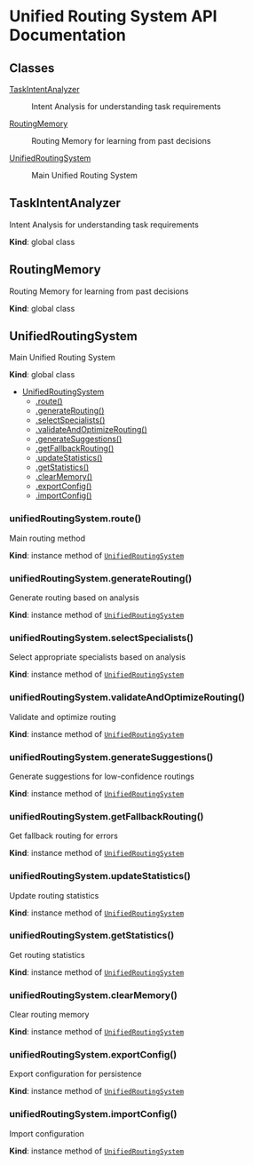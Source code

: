 # Unified Routing System API Documentation

## Classes

<dl>
<dt><a href="#TaskIntentAnalyzer">TaskIntentAnalyzer</a></dt>
<dd><p>Intent Analysis for understanding task requirements</p>
</dd>
<dt><a href="#RoutingMemory">RoutingMemory</a></dt>
<dd><p>Routing Memory for learning from past decisions</p>
</dd>
<dt><a href="#UnifiedRoutingSystem">UnifiedRoutingSystem</a></dt>
<dd><p>Main Unified Routing System</p>
</dd>
</dl>

<a name="TaskIntentAnalyzer"></a>

## TaskIntentAnalyzer
Intent Analysis for understanding task requirements

**Kind**: global class  
<a name="RoutingMemory"></a>

## RoutingMemory
Routing Memory for learning from past decisions

**Kind**: global class  
<a name="UnifiedRoutingSystem"></a>

## UnifiedRoutingSystem
Main Unified Routing System

**Kind**: global class  

* [UnifiedRoutingSystem](#UnifiedRoutingSystem)
    * [.route()](#UnifiedRoutingSystem+route)
    * [.generateRouting()](#UnifiedRoutingSystem+generateRouting)
    * [.selectSpecialists()](#UnifiedRoutingSystem+selectSpecialists)
    * [.validateAndOptimizeRouting()](#UnifiedRoutingSystem+validateAndOptimizeRouting)
    * [.generateSuggestions()](#UnifiedRoutingSystem+generateSuggestions)
    * [.getFallbackRouting()](#UnifiedRoutingSystem+getFallbackRouting)
    * [.updateStatistics()](#UnifiedRoutingSystem+updateStatistics)
    * [.getStatistics()](#UnifiedRoutingSystem+getStatistics)
    * [.clearMemory()](#UnifiedRoutingSystem+clearMemory)
    * [.exportConfig()](#UnifiedRoutingSystem+exportConfig)
    * [.importConfig()](#UnifiedRoutingSystem+importConfig)

<a name="UnifiedRoutingSystem+route"></a>

### unifiedRoutingSystem.route()
Main routing method

**Kind**: instance method of [<code>UnifiedRoutingSystem</code>](#UnifiedRoutingSystem)  
<a name="UnifiedRoutingSystem+generateRouting"></a>

### unifiedRoutingSystem.generateRouting()
Generate routing based on analysis

**Kind**: instance method of [<code>UnifiedRoutingSystem</code>](#UnifiedRoutingSystem)  
<a name="UnifiedRoutingSystem+selectSpecialists"></a>

### unifiedRoutingSystem.selectSpecialists()
Select appropriate specialists based on analysis

**Kind**: instance method of [<code>UnifiedRoutingSystem</code>](#UnifiedRoutingSystem)  
<a name="UnifiedRoutingSystem+validateAndOptimizeRouting"></a>

### unifiedRoutingSystem.validateAndOptimizeRouting()
Validate and optimize routing

**Kind**: instance method of [<code>UnifiedRoutingSystem</code>](#UnifiedRoutingSystem)  
<a name="UnifiedRoutingSystem+generateSuggestions"></a>

### unifiedRoutingSystem.generateSuggestions()
Generate suggestions for low-confidence routings

**Kind**: instance method of [<code>UnifiedRoutingSystem</code>](#UnifiedRoutingSystem)  
<a name="UnifiedRoutingSystem+getFallbackRouting"></a>

### unifiedRoutingSystem.getFallbackRouting()
Get fallback routing for errors

**Kind**: instance method of [<code>UnifiedRoutingSystem</code>](#UnifiedRoutingSystem)  
<a name="UnifiedRoutingSystem+updateStatistics"></a>

### unifiedRoutingSystem.updateStatistics()
Update routing statistics

**Kind**: instance method of [<code>UnifiedRoutingSystem</code>](#UnifiedRoutingSystem)  
<a name="UnifiedRoutingSystem+getStatistics"></a>

### unifiedRoutingSystem.getStatistics()
Get routing statistics

**Kind**: instance method of [<code>UnifiedRoutingSystem</code>](#UnifiedRoutingSystem)  
<a name="UnifiedRoutingSystem+clearMemory"></a>

### unifiedRoutingSystem.clearMemory()
Clear routing memory

**Kind**: instance method of [<code>UnifiedRoutingSystem</code>](#UnifiedRoutingSystem)  
<a name="UnifiedRoutingSystem+exportConfig"></a>

### unifiedRoutingSystem.exportConfig()
Export configuration for persistence

**Kind**: instance method of [<code>UnifiedRoutingSystem</code>](#UnifiedRoutingSystem)  
<a name="UnifiedRoutingSystem+importConfig"></a>

### unifiedRoutingSystem.importConfig()
Import configuration

**Kind**: instance method of [<code>UnifiedRoutingSystem</code>](#UnifiedRoutingSystem)  
